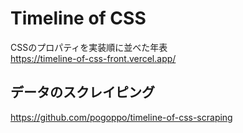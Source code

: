 # Timeline of CSS

CSSのプロパティを実装順に並べた年表   
https://timeline-of-css-front.vercel.app/

## データのスクレイピング

https://github.com/pogoppo/timeline-of-css-scraping
